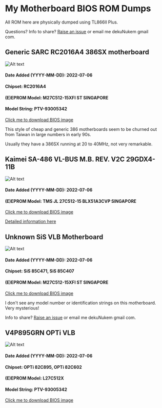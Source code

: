 # My Motherboard BIOS ROM Dumps

All ROM here are physically dumped using TL866II Plus.

Questions? Info to share? [Raise an issue](https://github.com/dekuNukem/BIOS_ROM_Dumps/issues) or email me dekuNukem gmail com.

## Generic SARC RC2016A4 386SX motherboard

![Alt text](photos/sarc_386.JPG)

#### Date Added (YYYY-MM-DD): 2022-07-06

#### Chipset: RC2016A4

#### (E)EPROM Model: M27C512-15XFI ST SINGAPORE

#### Model String: PTV-93005342

[Click me to download BIOS image](SARC_386SX.BIN)

This style of cheap and generic 386 motherboards seem to be churned out from Taiwan in large numbers in early 90s.

Usually they have a 386SX running at 20 to 40MHz, not very remarkable.

## Kaimei SA-486 VL-BUS M.B. REV. V2C 29GDX4-11B

![Alt text](photos/29gdx4.JPG)

#### Date Added (YYYY-MM-DD): 2022-07-06

#### (E)EPROM Model: TMS JL 27C512-15 BLX51A3CVP SINGAPORE

[Click me to download BIOS image](29GDX4.BIN)

[Detailed information here](https://www.ultimateretro.net/en/motherboards/5545)

## Unknown SiS VLB Motherboard

![Alt text](photos/sis_vlb.JPG)

#### Date Added (YYYY-MM-DD): 2022-07-06

#### Chipset: SiS 85C471, SiS 85C407

#### (E)EPROM Model: M27C512-15XFI ST SINGAPORE

[Click me to download BIOS image](SIS_85C471.BIN)

I don't see any model number or identification strings on this motherboard. Very mysterious!

Info to share? [Raise an issue](https://github.com/dekuNukem/BIOS_ROM_Dumps/issues) or email me dekuNukem gmail com.

## V4P895GRN OPTi VLB

![Alt text](photos/v4p895grn.JPG)

#### Date Added (YYYY-MM-DD): 2022-07-06

#### Chipset: OPTi 82C895, OPTi 82C602

#### (E)EPROM Model: L27C512X

#### Model String: PTV-93005342

[Click me to download BIOS image](V4P895GRN.BIN)